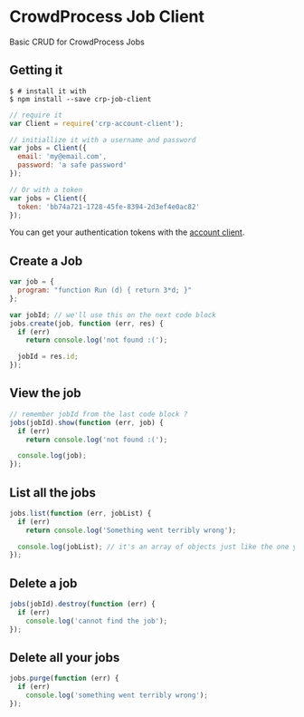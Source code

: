 # CrowdProcess Job Client

Basic CRUD for CrowdProcess Jobs

## Getting it

    $ # install it with
    $ npm install --save crp-job-client

```javascript
// require it
var Client = require('crp-account-client');

// initiallize it with a username and password
var jobs = Client({
  email: 'my@email.com',
  password: 'a safe password'
});

// Or with a token
var jobs = Client({
  token: 'bb74a721-1728-45fe-8394-2d3ef4e0ac82'
});
```

You can get your authentication tokens with the
[account client](https://github.com/CrowdProcess/crp-account-client#obtaining-a-token).

## Create a Job

```javascript
var job = {
  program: "function Run (d) { return 3*d; }"
};

var jobId; // we'll use this on the next code block
jobs.create(job, function (err, res) {
  if (err)
    return console.log('not found :(');

  jobId = res.id;
});
```

## View the job

```javascript
// remember jobId from the last code block ?
jobs(jobId).show(function (err, job) {
  if (err)
    return console.log('not found :(');

  console.log(job);
});
```

## List all the jobs

```javascript
jobs.list(function (err, jobList) {
  if (err)
    return console.log('Something went terribly wrong');

  console.log(jobList); // it's an array of objects just like the one you got on jobs(jobId).show()
});
```

## Delete a job

```javascript
jobs(jobId).destroy(function (err) {
  if (err)
    console.log('cannot find the job');
});
```

## Delete all your jobs

```javascript
jobs.purge(function (err) {
  if (err)
    console.log('something went terribly wrong');
});
```
